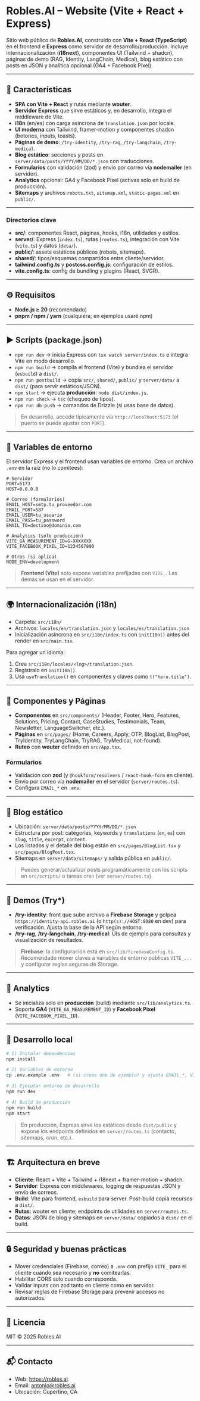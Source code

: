 
# Robles.AI – Website (Vite + React + Express)

Sitio web público de **Robles.AI**, construido con **Vite + React (TypeScript)** en el frontend e **Express** como servidor de desarrollo/producción. Incluye internacionalización (**i18next**), componentes UI (Tailwind + shadcn), páginas de demo (RAG, Identity, LangChain, Medical), blog estático con posts en JSON y analítica opcional (GA4 + Facebook Pixel).

---

## 🚀 Características
- **SPA con Vite + React** y rutas mediante **wouter**.
- **Servidor Express** que sirve estáticos y, en desarrollo, integra el middleware de Vite.
- **i18n** (en/es) con carga asíncrona de `translation.json` por locale.
- **UI moderna** con Tailwind, framer-motion y componentes shadcn (botones, inputs, toasts).
- **Páginas de demo**: `/try-identity`, `/try-rag`, `/try-langchain`, `/try-medical`.
- **Blog estático**: secciones y posts en `server/data/posts/YYYY/MM/DD/*.json` con traducciones.
- **Formularios** con validación (zod) y envío por correo vía **nodemailer** (en servidor).
- **Analytics** opcional: GA4 y Facebook Pixel (activas solo en build de producción).
- **Sitemaps** y archivos `robots.txt`, `sitemap.xml`, `static-pages.xml` en `public/`.

---

### Directorios clave
- **src/**: componentes React, páginas, hooks, i18n, utilidades y estilos.
- **server/**: Express (`index.ts`), rutas (`routes.ts`), integración con Vite (`vite.ts`) y datos (`data/`).
- **public/**: assets estáticos públicos (robots, sitemaps).
- **shared/**: tipos/esquemas compartidos entre cliente/servidor.
- **tailwind.config.ts** y **postcss.config.js**: configuración de estilos.
- **vite.config.ts**: config de bundling y plugins (React, SVGR).

---

## ⚙️ Requisitos
- **Node.js ≥ 20** (recomendado)
- **pnpm / npm / yarn** (cualquiera; en ejemplos usaré npm)

---

## ▶️ Scripts (package.json)
- `npm run dev` → inicia Express con `tsx watch server/index.ts` e integra Vite en modo desarrollo.
- `npm run build` → compila el frontend (Vite) y bundlea el servidor (`esbuild`) a `dist/`.
- `npm run postbuild` → copia `src/`, `shared/`, `public/` y `server/data/` a `dist/` (para servir estáticos/JSON).
- `npm start` → ejecuta **producción**: `node dist/index.js`.
- `npm run check` → `tsc` (chequeo de tipos).
- `npm run db:push` → comandos de Drizzle (si usas base de datos).

> En desarrollo, accede típicamente vía `http://localhost:5173` (el puerto se puede ajustar con `PORT`).

---

## 🔧 Variables de entorno
El servidor Express y el frontend usan variables de entorno. Crea un archivo `.env` en la raíz (no lo comitees):

```
# Servidor
PORT=5173
HOST=0.0.0.0

# Correo (formularios)
EMAIL_HOST=smtp.tu_proveedor.com
EMAIL_PORT=587
EMAIL_USER=tu_usuario
EMAIL_PASS=tu_password
EMAIL_TO=destino@dominio.com

# Analytics (solo producción)
VITE_GA_MEASUREMENT_ID=G-XXXXXXX
VITE_FACEBOOK_PIXEL_ID=1234567890

# Otros (si aplica)
NODE_ENV=development
```

> **Frontend (Vite)** solo expone variables prefijadas con `VITE_`. Las demás se usan en el servidor.

---

## 🌍 Internacionalización (i18n)
- Carpeta: `src/i18n/`  
- Archivos: `locales/en/translation.json` y `locales/es/translation.json`  
- Inicialización asíncrona en `src/i18n/index.ts` con `initI18n()` antes del render en `src/main.tsx`.

Para agregar un idioma:
1. Crea `src/i18n/locales/<lng>/translation.json`.
2. Regístralo en `initI18n()`.
3. Usa `useTranslation()` en componentes y claves como `t("hero.title")`.

---

## 🧩 Componentes y Páginas
- **Componentes** en `src/components/` (Header, Footer, Hero, Features, Solutions, Pricing, Contact, CaseStudies, Testimonials, Team, Newsletter, LanguageSwitcher, etc.).
- **Páginas** en `src/pages/` (Home, Careers, Apply, OTP, BlogList, BlogPost, TryIdentity, TryLangChain, TryRAG, TryMedical, not-found).  
- **Ruteo** con **wouter** definido en `src/App.tsx`.

### Formularios
- Validación con **zod** (y `@hookform/resolvers` / `react-hook-form` en cliente).
- Envío por correo vía **nodemailer** en el servidor (`server/routes.ts`).  
- Configura `EMAIL_*` en `.env`.

---

## 📰 Blog estático
- Ubicación: `server/data/posts/YYYY/MM/DD/*.json`
- Estructura por post: categorías, keywords y `translations` (`en`, `es`) con `slug`, `title`, `excerpt`, `content`.
- Los listados y el detalle del blog están en `src/pages/BlogList.tsx` y `src/pages/BlogPost.tsx`.
- Sitemaps en `server/data/sitemaps/` y salida pública en `public/`.

> Puedes generar/actualizar posts programáticamente con los scripts en `src/scripts/` o tareas `cron` (ver `server/routes.ts`).

---

## 🧪 Demos (Try*)
- **/try-identity**: front que sube archivo a **Firebase Storage** y golpea `https://identity-api.robles.ai` (o `http(s)://HOST:8080` en dev) para verificación. Ajusta la base de la API según entorno.
- **/try-rag**, **/try-langchain**, **/try-medical**: UIs de ejemplo para consultas y visualización de resultados.

> **Firebase**: la configuración está en `src/lib/firebaseConfig.ts`. Recomendado mover claves a variables de entorno públicas `VITE_...` y configurar reglas seguras de Storage.

---

## 🎯 Analytics
- Se inicializa solo en **producción** (build) mediante `src/lib/analytics.ts`.
- Soporta **GA4** (`VITE_GA_MEASUREMENT_ID`) y **Facebook Pixel** (`VITE_FACEBOOK_PIXEL_ID`).

---

## 🧰 Desarrollo local
```bash
# 1) Instalar dependencias
npm install

# 2) Variables de entorno
cp .env.example .env   # (si creas uno de ejemplo) y ajusta EMAIL_*, VITE_*

# 3) Ejecutar entorno de desarrollo
npm run dev

# 4) Build de producción
npm run build
npm start
```

> En producción, Express sirve los estáticos desde `dist/public` y expone los endpoints definidos en `server/routes.ts` (contacto, sitemaps, cron, etc.).

---

## 🏗️ Arquitectura en breve
- **Cliente**: React + Vite + Tailwind + i18next + framer-motion + shadcn.
- **Servidor**: Express con middlewares, logging de respuestas JSON y envío de correos.
- **Build**: Vite para frontend, `esbuild` para server. Post-build copia recursos a `dist/`.
- **Rutas**: wouter en cliente; endpoints de utilidades en `server/routes.ts`.
- **Datos**: JSON de blog y sitemaps en `server/data/` copiados a `dist/` en el build.

---

## 🔒 Seguridad y buenas prácticas
- Mover credenciales (Firebase, correo) a `.env` con prefijo `VITE_` para el cliente cuando sea necesario y **no** comitearlas.
- Habilitar CORS solo cuando corresponda.
- Validar inputs con zod tanto en cliente como en servidor.
- Revisar reglas de Firebase Storage para prevenir accesos no autorizados.

---

## 📄 Licencia
MIT © 2025 Robles.AI

---

## 📬 Contacto
- Web: https://robles.ai
- Email: antonio@robles.ai
- Ubicación: Cupertino, CA
